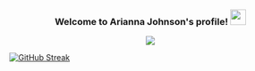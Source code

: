 <h3 align="center">
  Welcome to Arianna Johnson's profile!
  <img src="https://media.giphy.com/media/hvRJCLFzcasrR4ia7z/giphy.gif" width="28">
</h3>

<!-- Typing SVG by Arianna - https://github.com/DenverCoder1/readme-typing-svg -->
<p align="center">
  <a href="https://github.com/Ariann/readme-typing-svg"><img src="https://readme-typing-svg.herokuapp.com/?lines=Full-stack%20web%20and%20app%20developer;Experienced%20UI%2FUX%20Designer;10%2B%20years%20of%20coding%20experience;Always%20learning%20new%20things&font=Fira%20Code&center=true&width=440&height=45&color=f75c7e&vCenter=true&size=22&pause=1000"></a>
</p>

[![GitHub Streak](https://github-readme-streak-stats.herokuapp.com/?user=ariannalillie&theme=gotham)](https://git.io/streak-stats)

